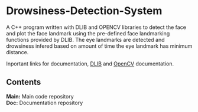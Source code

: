 # Drowsiness-Detection-System

A C++ program written with DLIB and OPENCV libraries to detect the face and plot the face landmark using the pre-defined face landmarking functions provided by DLIB. The eye landmarks are detected and drowsiness infered based on amount of time the eye landmark has minimum distance. </br>

Inportant links for documentation, [DLIB](http://dlib.net/) and [OpenCV](https://docs.opencv.org/) documentation.

## Contents

**Main:** Main code repository </br>
**Doc:** Documentation repository
